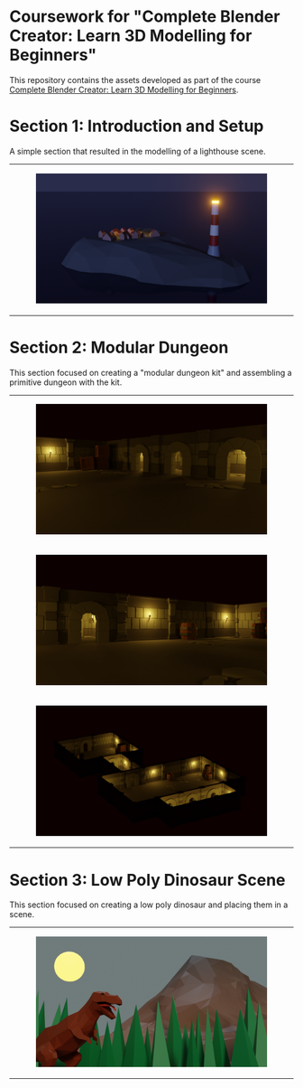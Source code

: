 # Coursework for "Complete Blender Creator: Learn 3D Modelling for Beginners"

This repository contains the assets developed as part of the course [Complete Blender Creator: Learn 3D Modelling for Beginners](https://www.udemy.com/course/blendertutorial/).

# Section 1: Introduction and Setup

A simple section that resulted in the modelling of a lighthouse scene.

<table width="100%">
<tbody>
<tr>
<td>
<figure>
<img src="Section1/lighthouse.png">
</figure>
</td>
</tr>
</tbody>
</table>

# Section 2: Modular Dungeon

This section focused on creating a "modular dungeon kit" and assembling a primitive dungeon with the kit.

<table width="100%">
<tbody>
<tr>
<td>
<figure>
<img src="Section2/img/Dungeon01.png">
</figure>
</td>
</tr>
<tr>
<td>
<figure>
<img src="Section2/img/Dungeon03.png">
</figure>
</td>
</tr>
<tr>
<td>
<figure>
<img src="Section2/img/Dungeon02.png">
</figure>
</td>
</tr>
</tbody>
</table>

# Section 3: Low Poly Dinosaur Scene

This section focused on creating a low poly dinosaur and placing them in a scene.

<table width="100%">
<tbody>
<tr>
<td>
<figure>
<img src="Section3/img/Dinosaur.png">
</figure>
</td>
</tr>
</tbody>
</table>
